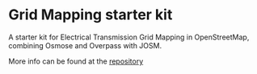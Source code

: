 # Grid Mapping starter kit
A starter kit for Electrical Transmission Grid Mapping in OpenStreetMap, combining Osmose and Overpass with JOSM.

More info can be found at the [repository](https://github.com/open-energy-transition/grid-mapping-starter-kit)